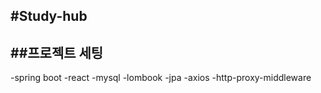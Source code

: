 #Study-hub
---
##프로젝트 세팅  
---
-spring boot
-react
-mysql
-lombook
-jpa
-axios
-http-proxy-middleware

